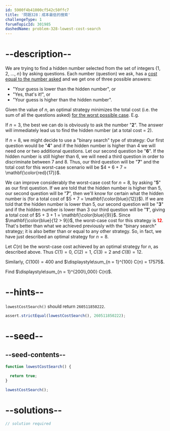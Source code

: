 ```yaml
---
id: 5900f4b41000cf542c50ffc7
title: '問題328：成本最低的搜索'
challengeType: 1
forumTopicId: 301985
dashedName: problem-328-lowest-cost-search
---
```


# --description--

We are trying to find a hidden number selected from the set of integers {1, 2, ..., $n$} by asking questions. Each number (question) we ask, has a <u>cost equal to the number asked</u> and we get one of three possible answers:

- "Your guess is lower than the hidden number", or
- "Yes, that's it!", or
- "Your guess is higher than the hidden number".

Given the value of $n$, an optimal strategy minimizes the total cost (i.e. the sum of all the questions asked) <u>for the worst possible case</u>. E.g.

If $n = 3$, the best we can do is obviously to ask the number "<strong>2</strong>". The answer will immediately lead us to find the hidden number (at a total cost = 2).

If $n = 8$, we might decide to use a "binary search" type of strategy: Our first question would be "<strong>4</strong>" and if the hidden number is higher than 4 we will need one or two additional questions. Let our second question be "<strong>6</strong>". If the hidden number is still higher than 6, we will need a third question in order to discriminate between 7 and 8. Thus, our third question will be "<strong>7</strong>" and the total cost for this worst-case scenario will be $4 + 6 + 7 = \mathbf{\color{red}{17}}$.

We can improve considerably the worst-case cost for $n = 8$, by asking "<strong>5</strong>" as our first question. If we are told that the hidden number is higher than 5, our second question will be "<strong>7</strong>", then we'll know for certain what the hidden number is (for a total cost of $5 + 7 = \mathbf{\color{blue}{12}}$). If we are told that the hidden number is lower than 5, our second question will be "<strong>3</strong>" and if the hidden number is lower than 3 our third question will be "<strong>1</strong>", giving a total cost of $5 + 3 + 1 = \mathbf{\color{blue}{9}}$. Since $\mathbf{\color{blue}{12 > 9}}$, the worst-case cost for this strategy is <strong><span style="color: red;">12</span></strong>. That's better than what we achieved previously with the "binary search" strategy; it is also better than or equal to any other strategy. So, in fact, we have just described an optimal strategy for $n = 8$.

Let $C(n)$ be the worst-case cost achieved by an optimal strategy for $n$, as described above. Thus $C(1) = 0$, $C(2) = 1$, $C(3) = 2$ and $C(8) = 12$.

Similarly, $C(100) = 400$ and $\displaystyle\sum_{n = 1}^{100} C(n) = 17575$.

Find $\displaystyle\sum_{n = 1}^{200\\,000} C(n)$.

# --hints--

`lowestCostSearch()` should return `260511850222`.

```js
assert.strictEqual(lowestCostSearch(), 260511850222);
```

# --seed--

## --seed-contents--

```js
function lowestCostSearch() {

  return true;
}

lowestCostSearch();
```

# --solutions--

```js
// solution required
```
